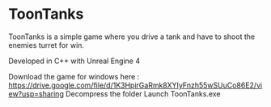 # ToonTanks

ToonTanks is a simple game where you drive a tank and have to shoot the enemies turret for win.

Developed in C++ with Unreal Engine 4


Download the game for windows here : https://drive.google.com/file/d/1K3HpirGaRmk8XYIyFnzh55wSUuCo86E2/view?usp=sharing
Decompress the folder
Launch ToonTanks.exe

